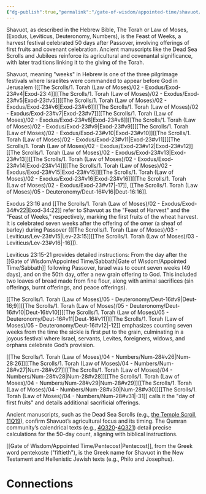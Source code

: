 ```yaml
---
{"dg-publish":true,"permalink":"/gate-of-wisdom/appointed-time/shavuot/","tags":["#GateWisdom","#AppointedTime","#S"]}
---
```



Shavuot, as described in the Hebrew Bible, The Torah or Law of Moses, (Exodus, Leviticus, Deuteronomy, Numbers), is the Feast of Weeks, a harvest festival celebrated 50 days after Passover, involving offerings of first fruits and covenant celebration. Ancient manuscripts like the Dead Sea Scrolls and Jubilees reinforce its agricultural and covenantal significance, with later traditions linking it to the giving of the Torah.

Shavuot, meaning "weeks" in Hebrew is one of the three pilgrimage festivals where Israelites were commanded to appear before God in Jerusalem ([[The Scrolls/1. Torah (Law of Moses)/02 - Exodus/Exod-23#v4\|Exod-23:4]][[The Scrolls/1. Torah (Law of Moses)/02 - Exodus/Exod-23#v5\|Exod-23#v5]][[The Scrolls/1. Torah (Law of Moses)/02 - Exodus/Exod-23#v6\|Exod-23#v6]][[The Scrolls/1. Torah (Law of Moses)/02 - Exodus/Exod-23#v7\|Exod-23#v7]][[The Scrolls/1. Torah (Law of Moses)/02 - Exodus/Exod-23#v8\|Exod-23#v8]][[The Scrolls/1. Torah (Law of Moses)/02 - Exodus/Exod-23#v9\|Exod-23#v9]][[The Scrolls/1. Torah (Law of Moses)/02 - Exodus/Exod-23#v10\|Exod-23#v10]][[The Scrolls/1. Torah (Law of Moses)/02 - Exodus/Exod-23#v11\|Exod-23#v11]][[The Scrolls/1. Torah (Law of Moses)/02 - Exodus/Exod-23#v12\|Exod-23#v12]][[The Scrolls/1. Torah (Law of Moses)/02 - Exodus/Exod-23#v13\|Exod-23#v13]][[The Scrolls/1. Torah (Law of Moses)/02 - Exodus/Exod-23#v14\|Exod-23#v14]][[The Scrolls/1. Torah (Law of Moses)/02 - Exodus/Exod-23#v15\|Exod-23#v15]][[The Scrolls/1. Torah (Law of Moses)/02 - Exodus/Exod-23#v16\|Exod-23#v16]][[The Scrolls/1. Torah (Law of Moses)/02 - Exodus/Exod-23#v17\|-17]], [[The Scrolls/1. Torah (Law of Moses)/05 - Deuteronomy/Deut-16#v16\|Deut-16:16]].

Exodus 23:16 and [[The Scrolls/1. Torah (Law of Moses)/02 - Exodus/Exod-34#v22\|Exod-34:22]] refer to Shavuot as the "Feast of Harvest" and the "Feast of Weeks," respectively, marking the first fruits of the wheat harvest. It is celebrated seven weeks after the offering of the omer (a sheaf of barley) during Passover ([[The Scrolls/1. Torah (Law of Moses)/03 - Leviticus/Lev-23#v15\|Lev-23:15]][[The Scrolls/1. Torah (Law of Moses)/03 - Leviticus/Lev-23#v16\|-16]]).

Leviticus 23:15-21 provides detailed instructions: From the day after the [[Gate of Wisdom/Appointed Time/Sabbath\|Gate of Wisdom/Appointed Time/Sabbath]] following Passover, Israel was to count seven weeks (49 days), and on the 50th day, offer a new grain offering to God. This included two loaves of bread made from fine flour, along with animal sacrifices (sin offerings, burnt offerings, and peace offerings).

[[The Scrolls/1. Torah (Law of Moses)/05 - Deuteronomy/Deut-16#v9\|Deut-16;9]][[The Scrolls/1. Torah (Law of Moses)/05 - Deuteronomy/Deut-16#v10\|Deut-16#v10]][[The Scrolls/1. Torah (Law of Moses)/05 - Deuteronomy/Deut-16#v11\|Deut-16#v11]][[The Scrolls/1. Torah (Law of Moses)/05 - Deuteronomy/Deut-16#v12\|-12]]  emphasizes counting seven weeks from the time the sickle is first put to the grain, culminating in a joyous festival where Israel, servants, Levites, foreigners, widows, and orphans celebrate God’s provision.

[[The Scrolls/1. Torah (Law of Moses)/04 - Numbers/Num-28#v26\|Num-28:26]][[The Scrolls/1. Torah (Law of Moses)/04 - Numbers/Num-28#v27\|Num-28#v27]][[The Scrolls/1. Torah (Law of Moses)/04 - Numbers/Num-28#v28\|Num-28#v28]][[The Scrolls/1. Torah (Law of Moses)/04 - Numbers/Num-28#v29\|Num-28#v29]][[The Scrolls/1. Torah (Law of Moses)/04 - Numbers/Num-28#v30\|Num-28#v30]][[The Scrolls/1. Torah (Law of Moses)/04 - Numbers/Num-28#v31\|-31]] calls it the "day of first fruits" and details additional sacrificial offerings.

Ancient manuscripts, such as the Dead Sea Scrolls (e.g., [the Temple Scroll, 11Q19](http://dss.collections.imj.org.il/temple)), confirm Shavuot’s agricultural focus and its timing. The Qumran community’s calendrical texts (e.g., [4Q320](https://www.deadseascrolls.org.il/explore-the-archive/manuscript/4Q320-1?locale=en_US)-[4Q321](https://www.deadseascrolls.org.il/explore-the-archive/manuscript/4Q321-1?locale=en_US)) detail precise calculations for the 50-day count, aligning with biblical instructions.

[[Gate of Wisdom/Appointed Time/Pentecost\|Pentecost]], from the Greek word pentekoste ("fiftieth"), is the Greek name for Shavuot in the New Testament and Hellenistic Jewish texts (e.g., Philo and Josephus).
# Connections
